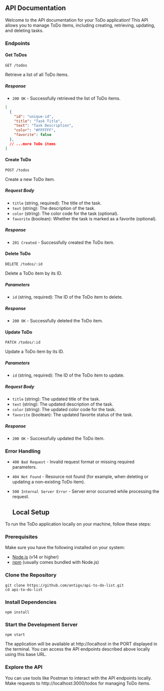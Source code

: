 ## API Documentation

Welcome to the API documentation for your ToDo application! This API allows you to manage ToDo items, including creating, retrieving, updating, and deleting tasks.

### Endpoints

#### Get ToDos

```http
GET /todos
```

Retrieve a list of all ToDo items.

##### Response

- `200 OK` - Successfully retrieved the list of ToDo items.

```json
[
  {
    "id": "unique-id",
    "title": "Task Title",
    "text": "Task Description",
    "color": "#FFFFFF",
    "favorite": false
  },
  // ...more ToDo items
]
```

#### Create ToDo

```http
POST /todos
```

Create a new ToDo item.

##### Request Body

- `title` (string, required): The title of the task.
- `text` (string): The description of the task.
- `color` (string): The color code for the task (optional).
- `favorite` (boolean): Whether the task is marked as a favorite (optional).

##### Response

- `201 Created` - Successfully created the ToDo item.

#### Delete ToDo

```http
DELETE /todos/:id
```

Delete a ToDo item by its ID.

##### Parameters

- `id` (string, required): The ID of the ToDo item to delete.

##### Response

- `200 OK` - Successfully deleted the ToDo item.

#### Update ToDo

```http
PATCH /todos/:id
```

Update a ToDo item by its ID.

##### Parameters

- `id` (string, required): The ID of the ToDo item to update.

##### Request Body

- `title` (string): The updated title of the task.
- `text` (string): The updated description of the task.
- `color` (string): The updated color code for the task.
- `favorite` (boolean): The updated favorite status of the task.

##### Response

- `200 OK` - Successfully updated the ToDo item.

### Error Handling

- `400 Bad Request` - Invalid request format or missing required parameters.
- `404 Not Found` - Resource not found (for example, when deleting or updating a non-existing ToDo item).
- `500 Internal Server Error` - Server error occurred while processing the request.

  ## Local Setup

To run the ToDo application locally on your machine, follow these steps:

### Prerequisites

Make sure you have the following installed on your system:

- [Node.js](https://nodejs.org/) (v14 or higher)
- [npm](https://www.npmjs.com/) (usually comes bundled with Node.js)

### Clone the Repository

```
git clone https://github.com/antigx/api-to-do-list.git
cd api-to-do-list
```

### Install Dependencies
```
npm install
```

### Start the Development Server
```
npm start
```
The application will be available at http://localhost in the PORT displayed in the terminal. You can access the API endpoints described above locally using this base URL.

### Explore the API
You can use tools like Postman to interact with the API endpoints locally. Make requests to http://localhost:3000/todos for managing ToDo items.

